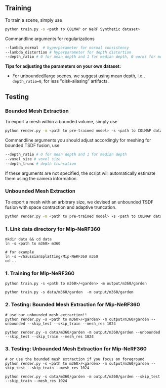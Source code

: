 ## Training
To train a scene, simply use
```bash
python train.py -s <path to COLMAP or NeRF Synthetic dataset>
```
Commandline arguments for regularizations
```bash
--lambda_normal  # hyperparameter for normal consistency
--lambda_distortion # hyperparameter for depth distortion
--depth_ratio # 0 for mean depth and 1 for median depth, 0 works for most cases
```
**Tips for adjusting the parameters on your own dataset:**
- For unbounded/large scenes, we suggest using mean depth, i.e., ``depth_ratio=0``,  for less "disk-aliasing" artifacts.


## Testing
### Bounded Mesh Extraction
To export a mesh within a bounded volume, simply use
```bash
python render.py -m <path to pre-trained model> -s <path to COLMAP dataset> 
```
Commandline arguments you should adjust accordingly for meshing for bounded TSDF fusion, use
```bash
--depth_ratio # 0 for mean depth and 1 for median depth
--voxel_size # voxel size
--depth_trunc # depth truncation
```
If these arguments are not specified, the script will automatically estimate them using the camera information.
### Unbounded Mesh Extraction
To export a mesh with an arbitrary size, we devised an unbounded TSDF fusion with space contraction and adaptive truncation.
```bash
python render.py -m <path to pre-trained model> -s <path to COLMAP dataset> --mesh_res 1024
```

### 1. Link data directory for Mip-NeRF360
```shell
mkdir data && cd data
ln -s <path to m360> m360

# for example 
ln -s ~/GaussianSplatting/Mip-NeRF360 m360
cd ..
```

### 1. Training for Mip-NeRF360  
 
```shell
python train.py -s <path to m360>/<garden> -m output/m360/garden

python train.py -s data/m360/garden  -m output/m360/garden
```

### 2. Testing: Bounded Mesh Extraction for Mip-NeRF360  
```shell
# use our unbounded mesh extraction!!
python render.py -s <path to m360>/<garden> -m output/m360/garden --unbounded --skip_test --skip_train --mesh_res 1024

python render.py -s data/m360/garden -m output/m360/garden --unbounded --skip_test --skip_train --mesh_res 1024
```

### 3. Testing: Unbounded Mesh Extraction for Mip-NeRF360  
```shell
# or use the bounded mesh extraction if you focus on foreground
python render.py -s <path to m360>/<garden> -m output/m360/garden --skip_test --skip_train --mesh_res 1024

python render.py -s data/m360/garden -m output/m360/garden --skip_test --skip_train --mesh_res 1024
```